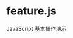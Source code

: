 <!--
 * @Author: TerryMin
 * @Date: 2020-12-14 17:25:10
 * @LastEditors: TerryMin
 * @LastEditTime: 2021-03-02 14:41:35
 * @Description: file not
-->
# feature.js
JavaScript 基本操作演示
